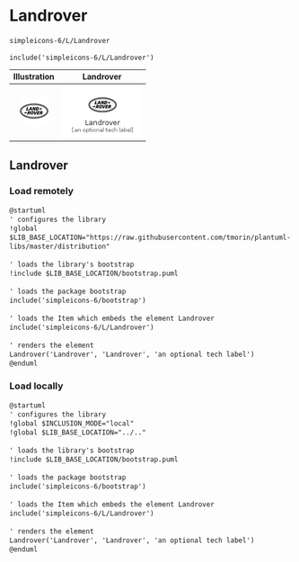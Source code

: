 # Landrover


```text
simpleicons-6/L/Landrover
```

```text
include('simpleicons-6/L/Landrover')
```



| Illustration | Landrover |
| :---: | :---: |
| ![illustration for Illustration](../../simpleicons-6/L/Landrover.png) | ![illustration for Landrover](../../simpleicons-6/L/Landrover.Local.png) |




## Landrover

### Load remotely
```plantuml
@startuml
' configures the library
!global $LIB_BASE_LOCATION="https://raw.githubusercontent.com/tmorin/plantuml-libs/master/distribution"

' loads the library's bootstrap
!include $LIB_BASE_LOCATION/bootstrap.puml

' loads the package bootstrap
include('simpleicons-6/bootstrap')

' loads the Item which embeds the element Landrover
include('simpleicons-6/L/Landrover')

' renders the element
Landrover('Landrover', 'Landrover', 'an optional tech label')
@enduml
```

### Load locally
```plantuml
@startuml
' configures the library
!global $INCLUSION_MODE="local"
!global $LIB_BASE_LOCATION="../.."

' loads the library's bootstrap
!include $LIB_BASE_LOCATION/bootstrap.puml

' loads the package bootstrap
include('simpleicons-6/bootstrap')

' loads the Item which embeds the element Landrover
include('simpleicons-6/L/Landrover')

' renders the element
Landrover('Landrover', 'Landrover', 'an optional tech label')
@enduml
```

